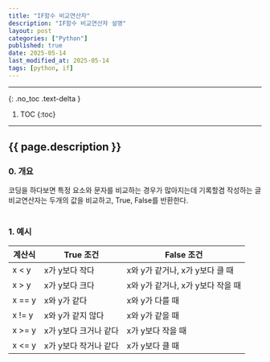 ```yaml
---
title: "IF함수 비교연산자"
description: "IF함수 비교연산자 설명"
layout: post
categories: ["Python"]
published: true
date: 2025-05-14
last_modified_at: 2025-05-14
tags: [python, if]
---
```

---
{: .no_toc .text-delta }

1. TOC
{:toc}
---

<!-- 글의 제목은 ##
    나머지 큰 제목은 ###
    이후 나머지는 3개이상 -->

## {{ page.description }}

### 0. 개요
코딩을 하다보면 특정 요소와 문자를 비교하는 경우가 많아지는데 기록할겸 작성하는 글<br>
비교연산자는 두개의 값을 비교하고, True, False를 반환한다.<br>
<br>

### 1. 예시

| 계산식 | True 조건 | False 조건 |
| --- | -- | -- |
| x < y | x가 y보다 작다 | x와 y가 같거나, x가 y보다 클 때 |
| x > y | x가 y보다 크다 | x와 y가 같거나, x가 y보다 작을 때 |
| x == y | x와 y가 같다 | x와 y가 다를 때 |
| x != y | x와 y가 같지 않다 | x와 y가 같을 때 |
| x >= y | x가 y보다 크거나 같다 | x가 y보다 작을 때 |
| x <= y | x가 y보다 작거나 같다 | x가 y보다 클 때 |